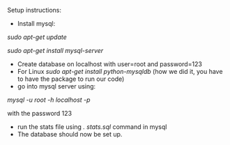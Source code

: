 Setup instructions:
- Install mysql:

*sudo apt-get update*

*sudo apt-get install mysql-server*
- Create database on localhost with user=root and password=123
- For Linux *sudo apt-get install python-mysqldb* (how we did it, you have to have the package to run our code)
- go into mysql server using:

*mysql -u root -h localhost -p* 

with the password 123
- run the stats file using *\. stats.sql* command in mysql
- The database should now be set up.

